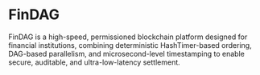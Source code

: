 # FinDAG
FinDAG is a high-speed, permissioned blockchain platform designed for financial institutions, combining deterministic HashTimer-based ordering, DAG-based parallelism, and microsecond-level timestamping to enable secure, auditable, and ultra-low-latency settlement.
